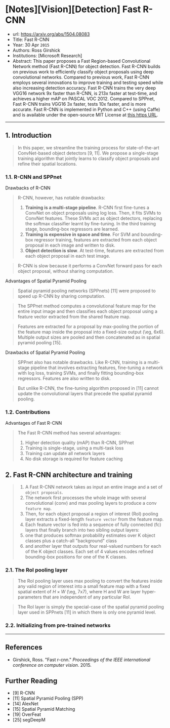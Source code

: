 # [Notes][Vision][Detection] Fast R-CNN

* url: https://arxiv.org/abs/1504.08083
* Title: Fast R-CNN
* Year: 30 Apr `2015`
* Authors: Ross Girshick
* Institutions: [Microsoft Research]
* Abstract: This paper proposes a Fast Region-based Convolutional Network method (Fast R-CNN) for object detection. Fast R-CNN builds on previous work to efficiently classify object proposals using deep convolutional networks. Compared to previous work, Fast R-CNN employs several innovations to improve training and testing speed while also increasing detection accuracy. Fast R-CNN trains the very deep VGG16 network 9x faster than R-CNN, is 213x faster at test-time, and achieves a higher mAP on PASCAL VOC 2012. Compared to SPPnet, Fast R-CNN trains VGG16 3x faster, tests 10x faster, and is more accurate. Fast R-CNN is implemented in Python and C++ (using Caffe) and is available under the open-source MIT License at [this https URL](https://github.com/rbgirshick/fast-rcnn).

----------------------------------------------------------------------------------------------------

## 1. Introduction

> In this paper, we streamline the training process for state-of-the-art ConvNet-based object detectors [9, 11]. We propose a single-stage training algorithm that jointly learns to classify object proposals and refine their spatial locations.

### 1.1. R-CNN and SPPnet

Drawbacks of R-CNN

> R-CNN, however, has notable drawbacks:
> 1. **Training is a multi-stage pipeline**. R-CNN first fine-tunes a ConvNet on object proposals using log loss. Then, it fits SVMs to ConvNet features. These SVMs act as object detectors, replacing the softmax classifier learnt by fine-tuning. In the third training stage, bounding-box regressors are learned.
> 2. **Training is expensive in space and time**. For SVM and bounding-box regressor training, features are extracted from each object proposal in each image and written to disk.
> 3. **Object detection is slow**. At test-time, features are extracted from each object proposal in each test image.

> R-CNN is slow because it performs a ConvNet forward pass for each object proposal, without sharing computation.

Advantages of Spatial Pyramid Pooling

> Spatial pyramid pooling networks (SPPnets) [11] were proposed to speed up R-CNN by sharing computation.

> The SPPnet method computes a convolutional feature map for the entire input image and then classifies each object proposal using a feature vector extracted from the shared feature map.

> Features are extracted for a proposal by max-pooling the portion of the feature map inside the proposal into a fixed-size output (\eg, 6x6). Multiple output sizes are pooled and then concatenated as in spatial pyramid pooling [15].

Drawbacks of Spatial Pyramid Pooling

> SPPnet also has notable drawbacks. Like R-CNN, training is a multi-stage pipeline that involves extracting features, fine-tuning a network with log loss, training SVMs, and finally fitting bounding-box regressors. Features are also written to disk.

> But unlike R-CNN, the fine-tuning algorithm proposed in [11] cannot update the convolutional layers that precede the spatial pyramid pooling.

### 1.2. Contributions

Advantages of Fast R-CNN

> The Fast R-CNN method has several advantages:
> 1. Higher detection quality (mAP) than R-CNN, SPPnet
> 2. Training is single-stage, using a multi-task loss
> 3. Training can update all network layers
> 4. No disk storage is required for feature caching

## 2. Fast R-CNN architecture and training

> 1. A Fast R-CNN network takes as input an entire image and a set of `object proposals`.
> 2. The network first processes the whole image with several convolutional (conv) and max pooling layers to produce a conv `feature map`.
> 3. Then, for each object proposal a region of interest (RoI) pooling layer extracts a fixed-length `feature vector` from the feature map.
> 4. Each feature vector is fed into a sequence of fully connected (fc) layers that finally branch into two sibling output layers:
> 5. one that produces softmax probability estimates over K object classes plus a catch-all "background" class
> 6. and another layer that outputs four real-valued numbers for each of the K object classes. Each set of 4 values encodes refined bounding-box positions for one of the K classes.

### 2.1. The RoI pooling layer

> The RoI pooling layer uses max pooling to convert the features inside any valid region of interest into a small feature map with a fixed spatial extent of $H \times W$ (\eg, 7x7), where H and W are layer hyper-parameters that are independent of any particular RoI.

> The RoI layer is simply the special-case of the spatial pyramid pooling layer used in SPPnets [11] in which there is only one pyramid level.

### 2.2. Initializing from pre-trained networks



----------------------------------------------------------------------------------------------------

## References

* Girshick, Ross. "Fast r-cnn." *Proceedings of the IEEE international conference on computer vision*. 2015.

## Further Reading

* [9] R-CNN
* [11] Spatial Pyramid Pooling (SPP)
* [14] AlexNet
* [15] Spatial Pyramid Matching
* [19] OverFeat
* [25] segDeepM
